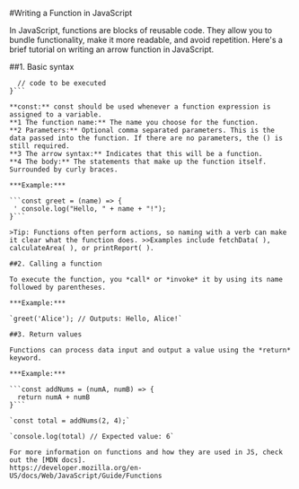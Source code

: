 #Writing a Function in JavaScript

In JavaScript, functions are blocks of reusable code. They allow you to bundle functionality, make it more readable, and avoid repetition. Here's a brief tutorial on writing an arrow function in JavaScript.

##1. Basic syntax

```const functionName = (params) => {
  // code to be executed
}```

**const:** const should be used whenever a function expression is assigned to a variable.
**1 The function name:** The name you choose for the function.
**2 Parameters:** Optional comma separated parameters. This is the data passed into the function. If there are no parameters, the () is still required.
**3 The arrow syntax:** Indicates that this will be a function.
**4 The body:** The statements that make up the function itself. Surrounded by curly braces.

***Example:***
 
```const greet = (name) => {
 ' console.log("Hello, " + name + "!");
}```

>Tip: Functions often perform actions, so naming with a verb can make it clear what the function does. >>Examples include fetchData( ), calculateArea( ), or printReport( ). 

##2. Calling a function

To execute the function, you *call* or *invoke* it by using its name followed by parentheses.

***Example:***

`greet('Alice'); // Outputs: Hello, Alice!`

##3. Return values

Functions can process data input and output a value using the *return* keyword.

***Example:***

```const addNums = (numA, numB) => {
  return numA + numB
}```

`const total = addNums(2, 4);`

`console.log(total) // Expected value: 6`

For more information on functions and how they are used in JS, check out the [MDN docs]. 
https://developer.mozilla.org/en-US/docs/Web/JavaScript/Guide/Functions
